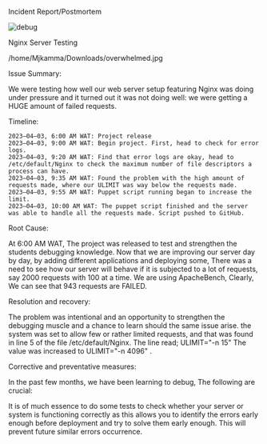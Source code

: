 Incident Report/Postmortem

![debug](#https://comic.browserling.com/extra-debugging.jpg)

Nginx Server Testing

/home/Mjkamma/Downloads/overwhelmed.jpg

Issue Summary:

We were testing how well our web server setup featuring Nginx was doing under pressure and it turned out it was not doing well: we were getting a HUGE amount of failed requests.

Timeline:

    2023–04–03, 6:00 AM WAT: Project release
    2023–04–03, 9:00 AM WAT: Begin project. First, head to check for error logs.
    2023–04–03, 9:20 AM WAT: Find that error logs are okay, head to /etc/default/Nginx to check the maximum number of file descriptors a process can have.
    2023–04–03, 9:35 AM WAT: Found the problem with the high amount of requests made, where our ULIMIT was way below the requests made.
    2023–04–03, 9:55 AM WAT: Puppet script running began to increase the limit.
    2023–04–03, 10:00 AM WAT: The puppet script finished and the server was able to handle all the requests made. Script pushed to GitHub.

Root Cause:

At 6:00 AM WAT, The project was released to test and strengthen the students debugging knowledge. Now that we are improving our server day by day, by adding different applications and deploying some, There was a need to see how our server will behave if it is subjected to a lot of requests, say 2000 requests with 100 at a time. We are using ApacheBench, Clearly, We can see that 943 requests are FAILED.

Resolution and recovery:

The problem was intentional and an opportunity to strengthen the debugging muscle and a chance to learn should the same issue arise. the system was set to allow few or rather limited requests, and that was found in line 5 of the file /etc/default/Nginx. The line read; ULIMIT="-n 15" The value was increased to ULIMIT="-n 4096" .

Corrective and preventative measures:

In the past few months, we have been learning to debug, The following are crucial:

It is of much essence to do some tests to check whether your server or system is functioning correctly as this allows you to identify the errors early enough before deployment and try to solve them early enough. This will prevent future similar errors occurrence.

